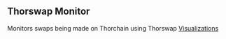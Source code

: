 ## Thorswap Monitor

Monitors swaps being made on Thorchain using Thorswap
[Visualizations](https://docs.google.com/spreadsheets/d/1iXEtRwUov738w99vwW-iybK_MxsCMsQAPQf5dPdZm_U/edit#gid=0)
